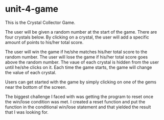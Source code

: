 # unit-4-game
This is the Crystal Collector Game. 

The user will be given a random number at the start of the game. There are four crystals below. By clicking on a crystal, the user will add a specific amount of points to his/her total score. 

The user will win the game if he/she matches his/her total score to the random number. The user will lose the game if his/her total score goes above the random number. The vaue of each crystal is hidden from the user until he/she clicks on it. Each time the game starts, the game will change the value of each crystal.

Users can get started with the game by simply clicking on one of the gems near the bottom of the screen.

The biggest challenge I faced with was getting the program to reset once the win/lose condition was met. I created a reset function and put the function in the conditional win/lose statement and that yielded the result that I was looking for.